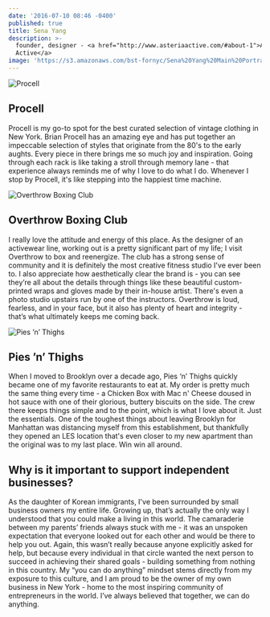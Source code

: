 ```yaml
---
date: '2016-07-10 08:46 -0400'
published: true
title: Sena Yang
description: >-
  founder, designer - <a href="http://www.asteriaactive.com/#about-1">Asteria
  Active</a>
image: 'https://s3.amazonaws.com/bst-fornyc/Sena%20Yang%20Main%20Portrait.jpg'
---
```

![Procell](https://s3.amazonaws.com/bst-fornyc/Sena%20Yang%20Procell.jpg)
## Procell
Procell is my go-to spot for the best curated selection of vintage clothing in New York. Brian Procell has an amazing eye and has put together an impeccable selection of styles that originate from the 80's to the early aughts. Every piece in there brings me so much joy and inspiration. Going through each rack is like taking a stroll through memory lane - that experience always reminds me of why I love to do what I do. Whenever I stop by Procell, it's like stepping into the happiest time machine. 

![Overthrow Boxing Club](https://s3.amazonaws.com/bst-fornyc/Sena%20Yang%20Overthrow.jpg)
## Overthrow Boxing Club
I really love the attitude and energy of this place. As the designer of an activewear line, working out is a pretty significant part of my life; I visit Overthrow to box and reenergize. The club has a strong sense of community and it is definitely the most creative fitness studio I've ever been to. I also appreciate how aesthetically clear the brand is - you can see they’re all about the details through things like these beautiful custom-printed wraps and gloves made by their in-house artist. There's even a photo studio upstairs run by one of the instructors. Overthrow is loud, fearless, and in your face, but it also has plenty of heart and integrity - that’s what ultimately keeps me coming back.

![Pies ’n’ Thighs](https://s3.amazonaws.com/bst-fornyc/Sena%20Yang%20Pies%20and%20Thighs.jpg)
## Pies ’n’ Thighs
When I moved to Brooklyn over a decade ago, Pies ‘n’ Thighs quickly became one of my favorite restaurants to eat at. My order is pretty much the same thing every time - a Chicken Box with Mac n' Cheese doused in hot sauce with one of their glorious, buttery biscuits on the side. The crew there keeps things simple and to the point, which is what I love about it. Just the essentials. One of the toughest things about leaving Brooklyn for Manhattan was distancing myself from this establishment, but thankfully they opened an LES location that's even closer to my new apartment than the original was to my last place. Win win all around.

## Why is it important to support independent businesses?
As the daughter of Korean immigrants, I've been surrounded by small business owners my entire life. Growing up, that’s actually the only way I understood that you could make a living in this world. The camaraderie between my parents’ friends always stuck with me - it was an unspoken expectation that everyone looked out for each other and would be there to help you out. Again, this wasn’t really because anyone explicitly asked for help, but because every individual in that circle wanted the next person to succeed in achieving their shared goals - building something from nothing in this country. My “you can do anything” mindset stems directly from my exposure to this culture, and I am proud to be the owner of my own business in New York - home to the most inspiring community of entrepreneurs in the world. I’ve always believed that together, we can do anything.
